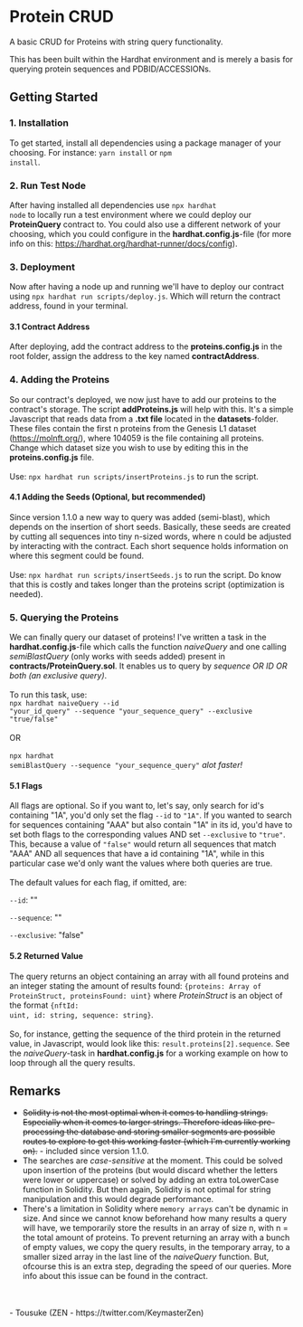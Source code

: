 # Protein CRUD

A basic CRUD for Proteins with string query functionality.

This has been built within the Hardhat environment and is merely a basis for querying protein sequences and PDBID/ACCESSIONs.

## Getting Started
### 1. Installation
To get started, install all dependencies using a package manager of your choosing. For instance: <code>yarn install</code> or <code>npm install</code>.

### 2. Run Test Node
After having installed all dependencies use <code>npx hardhat node</code> to locally run a test environment where we could deploy our <b>ProteinQuery</b> contract to.
You could also use a different network of your choosing, which you could configure in the <b>hardhat.config.js</b>-file (for more info on this: https://hardhat.org/hardhat-runner/docs/config).

### 3. Deployment
Now after having a node up and running we'll have to deploy our contract using <code>npx hardhat run scripts/deploy.js</code>. Which will return the contract address, found in your terminal.

#### 3.1 Contract Address
After deploying, add the contract address to the <b>proteins.config.js</b> in the root folder, assign the address to the key named <b>contractAddress</b>.

### 4. Adding the Proteins
So our contract's deployed, we now just have to add our proteins to the contract's storage. The script <b>addProteins.js</b> will help with this. It's a simple Javascript that reads data from a <b>.txt file</b> located in the <b>datasets</b>-folder. These files contain the first n proteins from the Genesis L1 dataset (https://molnft.org/), where 104059 is the file containing all proteins. Change which dataset size you wish to use by editing this in the <b>proteins.config.js</b> file.
</br>
</br>
Use: <code>npx hardhat run scripts/insertProteins.js</code> to run the script.

#### 4.1 Adding the Seeds (Optional, but recommended)
Since version 1.1.0 a new way to query was added (semi-blast), which depends on the insertion of short seeds. Basically, these seeds are created by cutting all sequences into tiny n-sized words, where n could be adjusted by interacting with the contract. Each short sequence holds information on where this segment could be found.
</br>
</br>
Use: <code>npx hardhat run scripts/insertSeeds.js</code> to run the script. Do know that this is costly and takes longer than the proteins script (optimization is needed).

### 5. Querying the Proteins
We can finally query our dataset of proteins! I've written a task in the <b>hardhat.config.js</b>-file which calls the function <i>naiveQuery</i> and one calling <i>semiBlastQuery</i> (only works with seeds added) present in <b>contracts/ProteinQuery.sol</b>. It enables us to query by <i>sequence OR ID OR both (an exclusive query)</i>. 
</br>
</br>
To run this task, use:
</br>
<code>npx hardhat naiveQuery --id "your_id_query" --sequence "your_sequence_query" --exclusive "true/false"</code>
</br>
</br>
OR
</br>
</br>
<code>npx hardhat semiBlastQuery --sequence "your_sequence_query"</code> <i>alot faster!</i>

#### 5.1 Flags
All flags are optional. So if you want to, let's say, only search for id's containing "1A", you'd only set the flag <code>--id</code> to <code>"1A"</code>. If you wanted to search for sequences containing "AAA" but also contain "1A" in its id, you'd have to set both flags to the corresponding values AND set <code>--exclusive</code> to <code>"true"</code>. This, because a value of <code>"false"</code> would return all sequences that match "AAA" AND all sequences that have a id containing "1A", while in this particular case we'd only want the values where both queries are true.
</br>
</br>
The default values for each flag, if omitted, are:

`--id`: ""

`--sequence`: ""

`--exclusive`: "false"

#### 5.2 Returned Value
The query returns an object containing an array with all found proteins and an integer stating the amount of results found: <code>{proteins: Array of ProteinStruct, proteinsFound: uint}</code> where <i>ProteinStruct</i> is an object of the format <code>{nftId: uint, id: string, sequence: string}</code>.
</br>
</br>
So, for instance, getting the sequence of the third protein in the returned value, in Javascript, would look like this: <code>result.proteins[2].sequence</code>. See the <i>naiveQuery</i>-task in <b>hardhat.config.js</b> for a working example on how to loop through all the query results.

## Remarks
- ~~Solidity is not the most optimal when it comes to handling strings. Especially when it comes to larger strings. Therefore ideas like pre-processing the database and storing smaller segments are possible routes to explore to get this working faster (which I'm currently working on).~~ - included since version 1.1.0.
- The searches are <i>case-sensitive</i> at the moment. This could be solved upon insertion of the proteins (but would discard whether the letters were lower or uppercase) or solved by adding an extra toLowerCase function in Solidity. But then again, Solidity is not optimal for string manipulation and this would degrade performance.
- There's a limitation in Solidity where `memory arrays` can't be dynamic in size. And since we cannot know beforehand how many results a query will have, we temporarily store the results in an array of size n, with n = the total amount of proteins. To prevent returning an array with a bunch of empty values, we copy the query results, in the temporary array, to a smaller sized array in the last line of the <i>naiveQuery</i> function. But, ofcourse this is an extra step, degrading the speed of our queries. More info about this issue can be found in the contract.
</br>
</br>
- Tousuke (ZEN - https://twitter.com/KeymasterZen)
